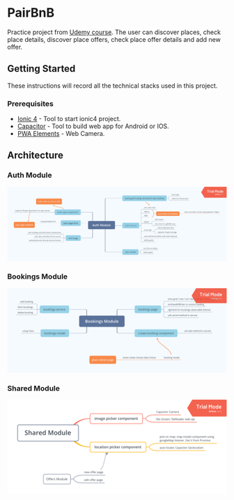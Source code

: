# PairBnB

Practice project from [Udemy course](https://www.udemy.com/ionic-2-the-practical-guide-to-building-ios-android-apps). The user can discover places, check place details, discover place offers, check place offer details and add new offer.

## Getting Started

These instructions will record all the technical stacks used in this project.

### Prerequisites

* [Ionic 4](https://ionicframework.com/getting-started/) - Tool to start ionic4 project.
* [Capacitor](https://github.com/ionic-team/capacitor) - Tool to build web app for Android or IOS.
* [PWA Elements](https://capacitor.ionicframework.com/docs/getting-started/pwa-elements/) - Web Camera.

## Architecture

### Auth Module
![](https://github.com/yuhaolu1994/ionic-angular-course/blob/master/src/art/Auth%20Module.png)

### Bookings Module
![](https://github.com/yuhaolu1994/ionic-angular-course/blob/master/src/art/Bookings%20Module.png)

### Shared Module
![](https://github.com/yuhaolu1994/ionic-angular-course/blob/master/src/art/Shared%20Module.png)
